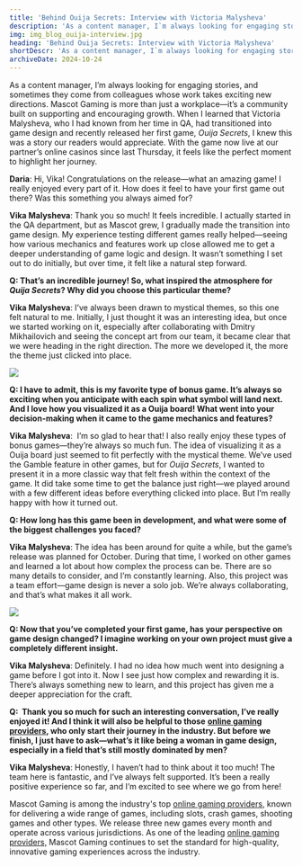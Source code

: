 ```yaml
---
title: 'Behind Ouija Secrets: Interview with Victoria Malysheva'
description: 'As a content manager, I`m always looking for engaging stories, and sometimes they come from colleagues whose work takes exciting new directions. Mascot Gaming is more than just a workplace—it`s a community built on supporting and encouraging growth.'
img: img_blog_ouija-interview.jpg
heading: 'Behind Ouija Secrets: Interview with Victoria Malysheva'
shortDescr: 'As a content manager, I`m always looking for engaging stories, and sometimes they come from colleagues whose work takes exciting new directions. Mascot Gaming is more than just a workplace—it`s a community built on supporting and encouraging growth.'
archiveDate: 2024-10-24
---
```

As a content manager, I’m always looking for engaging stories, and sometimes they come from colleagues whose work takes exciting new directions. Mascot Gaming is more than just a workplace—it’s a community built on supporting and encouraging growth. When I learned that Victoria Malysheva, who I had known from her time in QA, had transitioned into game design and recently released her first game, _Ouija Secrets_, I knew this was a story our readers would appreciate. With the game now live at our partner’s online casinos since last Thursday, it feels like the perfect moment to highlight her journey.

**Daria**: Hi, Vika! Congratulations on the release—what an amazing game! I really enjoyed every part of it. How does it feel to have your first game out there? Was this something you always aimed for?

**Vika Malysheva**: Thank you so much! It feels incredible. I actually started in the QA department, but as Mascot grew, I gradually made the transition into game design. My experience testing different games really helped—seeing how various mechanics and features work up close allowed me to get a deeper understanding of game logic and design. It wasn’t something I set out to do initially, but over time, it felt like a natural step forward.

**Q: That’s an incredible journey! So, what inspired the atmosphere for _Quija Secrets_? Why did you choose this particular theme?**

**Vika Malysheva**: I’ve always been drawn to mystical themes, so this one felt natural to me. Initially, I just thought it was an interesting idea, but once we started working on it, especially after collaborating with Dmitry Mikhailovich and seeing the concept art from our team, it became clear that we were heading in the right direction. The more we developed it, the more the theme just clicked into place.

![](../../images/img_blog_ouija-interview-1.jpg)

**Q: I have to admit, this is my favorite type of bonus game. It’s always so exciting when you anticipate with each spin what symbol will land next. And I love how you visualized it as a Ouija board! What went into your decision-making when it came to the game mechanics and features?** 

**Vika Malysheva**:  I’m so glad to hear that! I also really enjoy these types of bonus games—they’re always so much fun. The idea of visualizing it as a Ouija board just seemed to fit perfectly with the mystical theme. We’ve used the Gamble feature in other games, but for _Ouija Secrets_, I wanted to present it in a more classic way that felt fresh within the context of the game. It did take some time to get the balance just right—we played around with a few different ideas before everything clicked into place. But I’m really happy with how it turned out.

**Q: How long has this game been in development, and what were some of the biggest challenges you faced?**

**Vika Malysheva**: The idea has been around for quite a while, but the game’s release was planned for October. During that time, I worked on other games and learned a lot about how complex the process can be. There are so many details to consider, and I’m constantly learning. Also, this project was a team effort—game design is never a solo job. We’re always collaborating, and that’s what makes it all work. 

![](../../images/img_blog_ouija-interview-2.jpg)

**Q: Now that you’ve completed your first game, has your perspective on game design changed? I imagine working on your own project must give a completely different insight.**

**Vika Malysheva**: Definitely. I had no idea how much went into designing a game before I got into it. Now I see just how complex and rewarding it is. There’s always something new to learn, and this project has given me a deeper appreciation for the craft.

**Q:  Thank you so much for such an interesting conversation, I’ve really enjoyed it! And I think it will also be helpful to those** [**online gaming providers**](https://mascot.games/)**, who only start their journey in the industry. But before we finish, I just have to ask—what’s it like being a woman in game design, especially in a field that’s still mostly dominated by men?**

**Vika Malysheva**: Honestly, I haven’t had to think about it too much! The team here is fantastic, and I’ve always felt supported. It’s been a really positive experience so far, and I’m excited to see where we go from here!

Mascot Gaming is among the industry's top [online gaming providers](https://mascot.games/), known for delivering a wide range of games, including slots, crash games, shooting games and other types. We release three new games every month and operate across various jurisdictions. As one of the leading [online gaming providers,](https://mascot.games/) Mascot Gaming continues to set the standard for high-quality, innovative gaming experiences across the industry.
